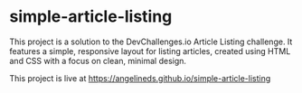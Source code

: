 # simple-article-listing

This project is a solution to the DevChallenges.io Article Listing challenge. It features a simple, responsive layout for listing articles, created using HTML and CSS with a focus on clean, minimal design.

This project is live at https://angelineds.github.io/simple-article-listing
